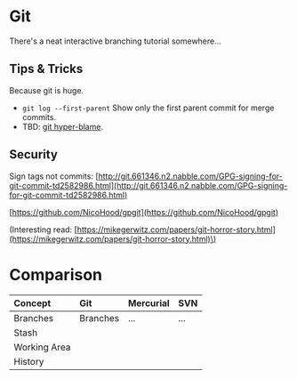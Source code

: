 # Git

There's a neat interactive branching tutorial somewhere...

## Tips & Tricks

Because git is huge.

* `git log --first-parent` Show only the first parent commit for merge commits.
* TBD: [git hyper-blame](https://commondatastorage.googleapis.com/chrome-infra-docs/flat/depot_tools/docs/html/git-hyper-blame.html).

## Security

Sign tags not commits: [http://git.661346.n2.nabble.com/GPG-signing-for-git-commit-td2582986.html](http://git.661346.n2.nabble.com/GPG-signing-for-git-commit-td2582986.html)

[https://github.com/NicoHood/gpgit](https://github.com/NicoHood/gpgit)

\(Interesting read: [https://mikegerwitz.com/papers/git-horror-story.html](https://mikegerwitz.com/papers/git-horror-story.html)\)

# Comparison

| Concept | Git | Mercurial | SVN |
| :--- | :--- | :--- | :--- |
| Branches | Branches | ... | ... |
| Stash |  |  |  |
| Working Area |  |  |  |
| History |  |  |  |



